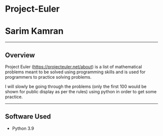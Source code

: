 # Project-Euler
# Sarim Kamran

---

## Overview

Project Euler (https://projecteuler.net/about) is a list of mathematical problems meant to be solved using programming skills and is used for programmers to practice solving problems.

I will slowly be going through the problems (only the first 100 would be shown for public display as per the rules) using python in order to get some practice.

---

## Software Used

- Python 3.9
